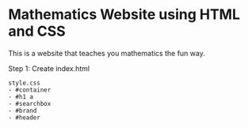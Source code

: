 # Mathematics Website using HTML and CSS
 This is a website that teaches you mathematics the fun way.
 
 Step 1: Create index.html
 
    style.css
    - #container
    - #h1 a 
    - #searchbox
    - #brand
    - #header